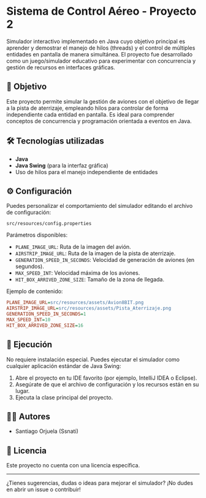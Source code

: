 # Sistema de Control Aéreo - Proyecto 2

Simulador interactivo implementado en Java cuyo objetivo principal es aprender y demostrar el manejo de hilos (threads) y el control de múltiples entidades en pantalla de manera simultánea. El proyecto fue desarrollado como un juego/simulador educativo para experimentar con concurrencia y gestión de recursos en interfaces gráficas.

## 🛫 Objetivo

Este proyecto permite simular la gestión de aviones con el objetivo de llegar a la pista de aterrizaje, empleando hilos para controlar de forma independiente cada entidad en pantalla. Es ideal para comprender conceptos de concurrencia y programación orientada a eventos en Java.

## 🛠️ Tecnologías utilizadas

- **Java**
- **Java Swing** (para la interfaz gráfica)
- Uso de hilos para el manejo independiente de entidades

## ⚙️ Configuración

Puedes personalizar el comportamiento del simulador editando el archivo de configuración:

`src/resources/config.properties`

Parámetros disponibles:
- `PLANE_IMAGE_URL`: Ruta de la imagen del avión.
- `AIRSTRIP_IMAGE_URL`: Ruta de la imagen de la pista de aterrizaje.
- `GENERATION_SPEED_IN_SECONDS`: Velocidad de generación de aviones (en segundos).
- `MAX_SPEED_INT`: Velocidad máxima de los aviones.
- `HIT_BOX_ARRIVED_ZONE_SIZE`: Tamaño de la zona de llegada.

Ejemplo de contenido:
```ini
PLANE_IMAGE_URL=src/resources/assets/Avion8BIT.png
AIRSTRIP_IMAGE_URL=src/resources/assets/Pista_Aterrizaje.png
GENERATION_SPEED_IN_SECONDS=1
MAX_SPEED_INT=10
HIT_BOX_ARRIVED_ZONE_SIZE=16
```

## 🚀 Ejecución

No requiere instalación especial. Puedes ejecutar el simulador como cualquier aplicación estándar de Java Swing:

1. Abre el proyecto en tu IDE favorito (por ejemplo, IntelliJ IDEA o Eclipse).
2. Asegúrate de que el archivo de configuración y los recursos están en su lugar.
3. Ejecuta la clase principal del proyecto.

## 👨‍💻 Autores

- Santiago Orjuela (Ssnati)

## 📄 Licencia

Este proyecto no cuenta con una licencia específica.

---

¿Tienes sugerencias, dudas o ideas para mejorar el simulador? ¡No dudes en abrir un issue o contribuir!

